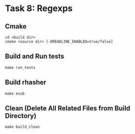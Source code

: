 # Task 8: Regexps

## Cmake
```
cd <build dir>
cmake <source dir> [-DREADLINE_ENABLED=true/false]
```

## Build and Run tests
```
make run_tests
```
## Build rhasher
```
make esub
```

## Clean (Delete All Related Files from  Build Directory)
```
make build_clean
```